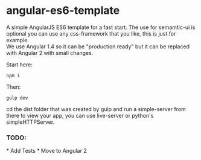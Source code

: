 # angular-es6-template
A simple AngularJS ES6 template for a fast start.
The use for semamtic-ui is optional you can use any css-framework that you like, this is just for example.<br />
We use Angular 1.4 so it can be "production ready" but it can be replaced with Angular 2 with small changes.

Start here:
```
npm i
```

Then:
```
gulp dev
```

cd the dist folder that was created by gulp and run a simple-server from there to view your app, you can use live-server or python's simpleHTTPServer.


<h3>TODO:</h3>
* Add Tests
* Move to Angular 2
